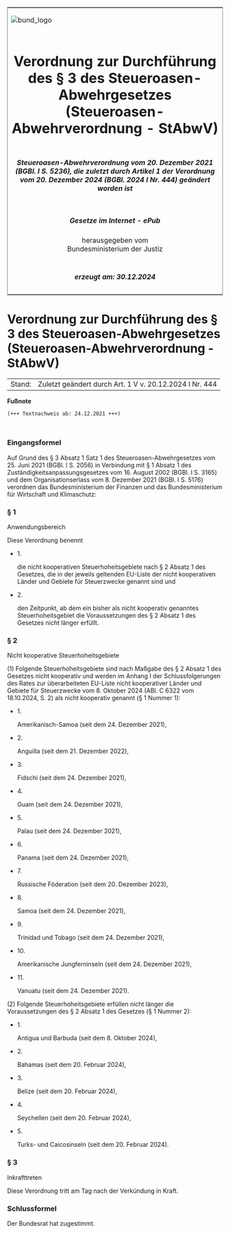 <span id="DECKBLATT.html"></span>

<table border="0" frame="border" width="100%">

<tr valign="top">

<td align="left">

![bund\_logo](BfJ_2021_Web_de_de.gif)

</td>

<td align="right">

 

</td>

</tr>

<tr align="center" valign="middle">

<td colspan="2">

# Verordnung zur Durchführung des § 3 des Steueroasen-Abwehrgesetzes (Steueroasen-Abwehrverordnung - StAbwV)

</td>

</tr>

<tr align="center" valign="middle">

<td colspan="2">

##### Steueroasen-Abwehrverordnung vom 20. Dezember 2021 (BGBl. I S. 5236), die zuletzt durch Artikel 1 der Verordnung vom 20. Dezember 2024 (BGBl. 2024 I Nr. 444) geändert worden ist

</td>

</tr>

<tr align="center" valign="middle">

<td colspan="2">

  
  

##### Gesetze im Internet - ePub  
  
herausgegeben vom  
Bundesministerium der Justiz

</td>

</tr>

<tr align="center" valign="bottom">

<td colspan="2">

  
  

##### erzeugt am: 30.12.2024

</td>

</tr>

</table>

<span id="BJNR523600021.html"></span>

# Verordnung zur Durchführung des § 3 des Steueroasen-Abwehrgesetzes (Steueroasen-Abwehrverordnung - StAbwV)

<div>

<div class="jnhtml">

|        |                                                         |
| ------ | ------------------------------------------------------- |
| Stand: | Zuletzt geändert durch Art. 1 V v. 20.12.2024 I Nr. 444 |

</div>

</div>

<div>

  
**Fußnote**

<div class="jnhtml">

<div>

<div class="jurAbsatz">

  

``` 
(+++ Textnachweis ab: 24.12.2021 +++)

 
```

</div>

</div>

</div>

</div>

<span id="BJNR523600021BJNE000100000.html"></span>

### Eingangsformel  

<div>

<div class="jnhtml">

<div>

<div class="jurAbsatz">

Auf Grund des § 3 Absatz 1 Satz 1 des Steueroasen-Abwehrgesetzes vom 25.
Juni 2021 (BGBl. I S. 2056) in Verbindung mit § 1 Absatz 1 des
Zuständigkeitsanpassungsgesetzes vom 16. August 2002 (BGBl. I S. 3165)
und dem Organisationserlass vom 8. Dezember 2021 (BGBl. I S. 5176)
verordnen das Bundesministerium der Finanzen und das Bundesministerium
für Wirtschaft und Klimaschutz:

</div>

</div>

</div>

</div>

<span id="BJNR523600021BJNE000200000.html"></span>

### § 1  
Anwendungsbereich

<div>

<div class="jnhtml">

<div>

<div class="jurAbsatz">

Diese Verordnung benennt

  - 1\.
    
    <div>
    
    die nicht kooperativen Steuerhoheitsgebiete nach § 2 Absatz 1 des
    Gesetzes, die in der jeweils geltenden EU-Liste der nicht
    kooperativen Länder und Gebiete für Steuerzwecke genannt sind und
    
    </div>

  - 2\.
    
    <div>
    
    den Zeitpunkt, ab dem ein bisher als nicht kooperativ genanntes
    Steuerhoheitsgebiet die Voraussetzungen des § 2 Absatz 1 des
    Gesetzes nicht länger erfüllt.
    
    </div>

</div>

</div>

</div>

</div>

<span id="BJNR523600021BJNE000303123.html"></span>

### § 2  
Nicht kooperative Steuerhoheitsgebiete

<div>

<div class="jnhtml">

<div>

<div class="jurAbsatz">

(1) Folgende Steuerhoheitsgebiete sind nach Maßgabe des § 2 Absatz 1 des
Gesetzes nicht kooperativ und werden im Anhang I der Schlussfolgerungen
des Rates zur überarbeiteten EU-Liste nicht kooperativer Länder und
Gebiete für Steuerzwecke vom 8. Oktober 2024 (ABl. C 6322 vom
18.10.2024, S. 2) als nicht kooperativ genannt (§ 1 Nummer 1):

  - 1\.
    
    <div>
    
    Amerikanisch-Samoa (seit dem 24. Dezember 2021),
    
    </div>

  - 2\.
    
    <div>
    
    Anguilla (seit dem 21. Dezember 2022),
    
    </div>

  - 3\.
    
    <div>
    
    Fidschi (seit dem 24. Dezember 2021),
    
    </div>

  - 4\.
    
    <div>
    
    Guam (seit dem 24. Dezember 2021),
    
    </div>

  - 5\.
    
    <div>
    
    Palau (seit dem 24. Dezember 2021),
    
    </div>

  - 6\.
    
    <div>
    
    Panama (seit dem 24. Dezember 2021),
    
    </div>

  - 7\.
    
    <div>
    
    Russische Föderation (seit dem 20. Dezember 2023),
    
    </div>

  - 8\.
    
    <div>
    
    Samoa (seit dem 24. Dezember 2021),
    
    </div>

  - 9\.
    
    <div>
    
    Trinidad und Tobago (seit dem 24. Dezember 2021),
    
    </div>

  - 10\.
    
    <div>
    
    Amerikanische Jungferninseln (seit dem 24. Dezember 2021),
    
    </div>

  - 11\.
    
    <div>
    
    Vanuatu (seit dem 24. Dezember 2021).
    
    </div>

</div>

<div class="jurAbsatz">

(2) Folgende Steuerhoheitsgebiete erfüllen nicht länger die
Voraussetzungen des § 2 Absatz 1 des Gesetzes (§ 1 Nummer 2):

  - 1\.
    
    <div>
    
    Antigua und Barbuda (seit dem 8. Oktober 2024),
    
    </div>

  - 2\.
    
    <div>
    
    Bahamas (seit dem 20. Februar 2024),
    
    </div>

  - 3\.
    
    <div>
    
    Belize (seit dem 20. Februar 2024),
    
    </div>

  - 4\.
    
    <div>
    
    Seychellen (seit dem 20. Februar 2024),
    
    </div>

  - 5\.
    
    <div>
    
    Turks- und Caicosinseln (seit dem 20. Februar 2024).
    
    </div>

</div>

</div>

</div>

</div>

<span id="BJNR523600021BJNE000400000.html"></span>

### § 3  
Inkrafttreten

<div>

<div class="jnhtml">

<div>

<div class="jurAbsatz">

Diese Verordnung tritt am Tag nach der Verkündung in Kraft.

</div>

</div>

</div>

</div>

<span id="BJNR523600021BJNE000500000.html"></span>

### Schlussformel  

<div>

<div class="jnhtml">

<div>

<div class="jurAbsatz">

Der Bundesrat hat zugestimmt.

</div>

</div>

</div>

</div>

